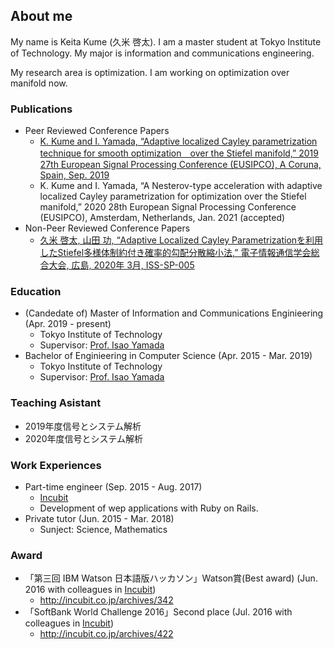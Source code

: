 ## About me
My name is Keita Kume (久米 啓太). I am a master student at Tokyo Institute of Technology. My major is information and communications engineering.

My research area is optimization. I am working on optimization over manifold now.

### Publications
- Peer Reviewed Conference Papers
  - [K. Kume and I. Yamada, “Adaptive localized Cayley parametrization technique for smooth optimization　over the Stiefel manifold,” 2019 27th European Signal Processing Conference (EUSIPCO), A Coruna, Spain, Sep. 2019](https://ieeexplore.ieee.org/abstract/document/8903097)
  - K. Kume and I. Yamada, “A Nesterov-type acceleration with adaptive localized Cayley parametrization for optimization over the Stiefel manifold,” 2020 28th European Signal Processing Conference (EUSIPCO), Amsterdam, Netherlands, Jan. 2021 (accepted)
- Non-Peer Reviewed Conference Papers
  - [久米 啓太, 山田 功, “Adaptive Localized Cayley Parametrizationを利用したStiefel多様体制約付き確率的勾配分散縮小法,” 電子情報通信学会総合大会, 広島, 2020年 3月, ISS-SP-005](https://www.ieice.org/~iss/jpn/Publications/issposter_2020/data/pdf/ISS-SP-005.pdf)

### Education
- (Candedate of) Master of Information and Communications Enginieering (Apr. 2019 - present)
  - Tokyo Institute of Technology
  - Supervisor: [Prof. Isao Yamada](http://www.sp.ict.e.titech.ac.jp/)
- Bachelor of Enginieering in Computer Science (Apr. 2015 - Mar. 2019)
  - Tokyo Institute of Technology
  - Supervisor: [Prof. Isao Yamada](http://www.sp.ict.e.titech.ac.jp/)

### Teaching Asistant
- 2019年度信号とシステム解析
- 2020年度信号とシステム解析

### Work Experiences
- Part-time engineer (Sep. 2015 - Aug. 2017)
  - [Incubit](http://incubit.co.jp/)
  - Development of wep applications with Ruby on Rails.
- Private tutor (Jun. 2015 - Mar. 2018)
  - Sunject: Science, Mathematics

### Award
- 「第三回 IBM Watson 日本語版ハッカソン」Watson賞(Best award) (Jun. 2016 with colleagues in [Incubit](http://incubit.co.jp/))
    - http://incubit.co.jp/archives/342 
- 「SoftBank World Challenge 2016」Second place (Jul. 2016 with colleagues in [Incubit](http://incubit.co.jp/))
    - http://incubit.co.jp/archives/422
